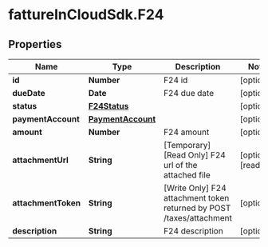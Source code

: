 # fattureInCloudSdk.F24

## Properties

Name | Type | Description | Notes
------------ | ------------- | ------------- | -------------
**id** | **Number** | F24 id | [optional] 
**dueDate** | **Date** | F24 due date | [optional] 
**status** | [**F24Status**](F24Status.md) |  | [optional] 
**paymentAccount** | [**PaymentAccount**](PaymentAccount.md) |  | [optional] 
**amount** | **Number** | F24 amount | [optional] 
**attachmentUrl** | **String** | [Temporary] [Read Only] F24 url of the attached file | [optional] [readonly] 
**attachmentToken** | **String** | [Write Only]  F24 attachment token returned by POST /taxes/attachment | [optional] 
**description** | **String** | F24 description | [optional] 


